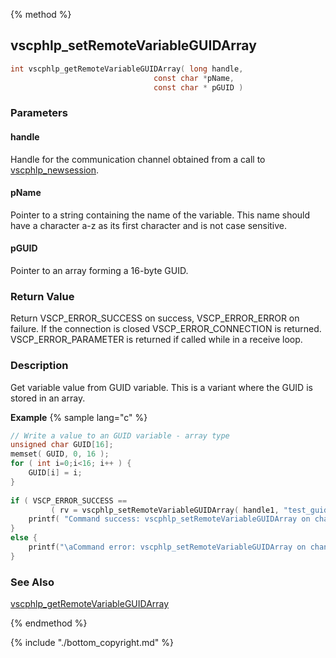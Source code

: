 
{% method %}
## vscphlp_setRemoteVariableGUIDArray

```c
int vscphlp_getRemoteVariableGUIDArray( long handle, 
                                const char *pName, 
                                const char * pGUID ) 
```

### Parameters

#### handle
Handle for the communication channel obtained from a call to [vscphlp_newsession](vscphlp_newsession.md).

#### pName
Pointer to a string containing the name of the variable. This name should have a character a-z as its first character and is not case sensitive.

#### pGUID
Pointer to an array forming a 16-byte GUID.

### Return Value
Return VSCP_ERROR_SUCCESS on success, VSCP_ERROR_ERROR on failure. If the connection is closed VSCP_ERROR_CONNECTION is returned. VSCP_ERROR_PARAMETER is returned if called while in a receive loop. 

### Description
Get variable value from GUID variable. This is a variant where the GUID is stored in an array. 

**Example** {% sample lang="c" %}

```c
// Write a value to an GUID variable - array type
unsigned char GUID[16];
memset( GUID, 0, 16 );
for ( int i=0;i<16; i++ ) {
    GUID[i] = i;
}
 
if ( VSCP_ERROR_SUCCESS == 
         ( rv = vscphlp_setRemoteVariableGUIDArray( handle1, "test_guidarray_variable", GUID ) ) ) {
    printf( "Command success: vscphlp_setRemoteVariableGUIDArray on channel 1\n" );
}
else {
    printf("\aCommand error: vscphlp_setRemoteVariableGUIDArray on channel 1  Error code=%d\n", rv);
}
```

### See Also
[vscphlp_getRemoteVariableGUIDArray](vscphlp_getremotevariableguidarray.md)

{% endmethod %}

{% include "./bottom_copyright.md" %}